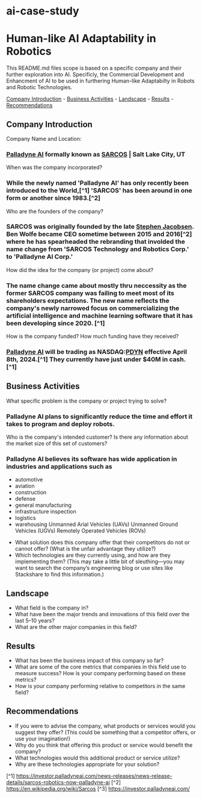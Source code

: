 # ai-case-study

# Human-like AI Adaptability in Robotics
This README.md files scope is based on a specific company and their further exploration into AI. Specificly, the Commercial Development and Enhancment of AI to be used in furthering Human-like Adaptabilty in Robots and Robotic Technologies.

[Company Introduction](#company-introduction) - [Business Activities](#business-activities) - [Landscape](#landscape) - [Results](#results) - [Recommendations](#recommendations)

## Company Introduction
Company Name and Location:
### [Palladyne AI](https://palladyneai.com/) formally known as [SARCOS](https://www.sarcos.com/) | Salt Lake City, UT
When was the company incorporated?
### While the newly named 'Palladyne AI' has only recently been introduced to the World,[^1] 'SARCOS' has been around in one form or another since 1983.[^2]
Who are the founders of the company?
### SARCOS was originally founded by the late [Stephen Jacobsen](https://en.wikipedia.org/wiki/Stephen_Jacobsen). Ben Wolfe became CEO sometime between 2015 and 2016[^2] where he has spearheaded the rebranding that involded the name change from 'SARCOS Technology and Robotics Corp.' to 'Palladyne AI Corp.'
How did the idea for the company (or project) come about?
### The name change came about mostly thru neccessity as the former SARCOS company was failing to meet most of its shareholders expectations. The new name reflects the company's newly narrowed focus on commercializing the artificial intelligence and machine learning software that it has been developing since 2020. [^1]
How is the company funded? How much funding have they received?
### [Palladyne AI](https://palladyneai.com/) will be trading as NASDAQ:[PDYN](https://www.msn.com/en-us/money/watchlist?tab=Related&id=bzx4pr&ocid=ansMSNMoney11&duration=1Y&src=b_secdans&relatedQuoteId=bzx4pr&relatedSource=MlAl) effective April 8th, 2024.[^1] They currently have just under $40M in cash.[^1]

## Business Activities

What specific problem is the company or project trying to solve?
### Palladyne AI plans to significantly reduce the time and effort it takes to program and deploy robots.
Who is the company's intended customer? Is there any information about the market size of this set of customers?
### Palladyne AI believes its software has wide application in industries and applications such as
- automotive
- aviation
- construction
- defense
- general manufacturing
- infrastructure inspection
- logistics
- warehousing
Unmanned Arial Vehicles (UAVs)
Unmanned Ground Vehicles (UGVs)
Remotely Operated Vehicles (ROVs)

* What solution does this company offer that their competitors do not or cannot offer? (What is the unfair advantage they utilize?)
* Which technologies are they currently using, and how are they implementing them? (This may take a little bit of sleuthing&mdash;you may want to search the company’s engineering blog or use sites like Stackshare to find this information.)

## Landscape

* What field is the company in?
* What have been the major trends and innovations of this field over the last 5&ndash;10 years?
* What are the other major companies in this field?

## Results

* What has been the business impact of this company so far?
* What are some of the core metrics that companies in this field use to measure success? How is your company performing based on these metrics?
* How is your company performing relative to competitors in the same field?

## Recommendations

* If you were to advise the company, what products or services would you suggest they offer? (This could be something that a competitor offers, or use your imagination!)
* Why do you think that offering this product or service would benefit the company?
* What technologies would this additional product or service utilize?
* Why are these technologies appropriate for your solution?

[^1] https://investor.palladyneai.com/news-releases/news-release-details/sarcos-robotics-now-palladyne-ai
[^2] https://en.wikipedia.org/wiki/Sarcos
[^3] https://investor.palladyneai.com/